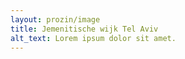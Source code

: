 ```yaml
---
layout: prozin/image
title: Jemenitische wijk Tel Aviv
alt_text: Lorem ipsum dolor sit amet.
---
```

